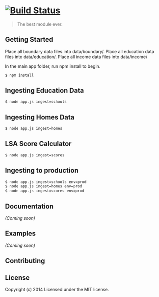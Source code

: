 #  [![Build Status](https://secure.travis-ci.org/ChrisL1200/lsa-ingest.png?branch=master)](http://travis-ci.org/ChrisL1200/lsa-ingest)

> The best module ever.


## Getting Started

Place all boundary data files into data/boundary/.
Place all education data files into data/education/.
Place all income data files into data/income/

In the main app folder, run npm install to begin.
```sh
$ npm install
```

## Ingesting Education Data

```sh
$ node app.js ingest=schools
```

## Ingesting Homes Data

```sh
$ node app.js ingest=homes
```

## LSA Score Calculator

```sh
$ node app.js ingest=scores
```

## Ingesting to production

```sh
$ node app.js ingest=schools env=prod
$ node app.js ingest=homes env=prod
$ node app.js ingest=scores env=prod
```

## Documentation

_(Coming soon)_


## Examples

_(Coming soon)_


## Contributing



## License

Copyright (c) 2014
Licensed under the MIT license.
